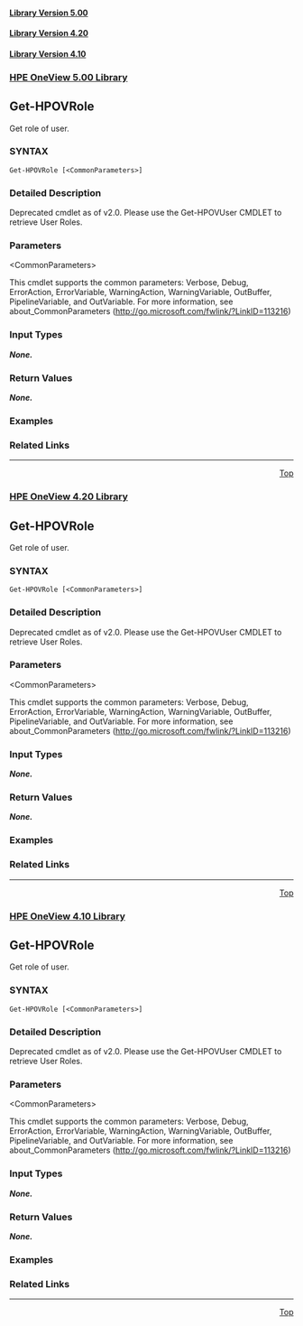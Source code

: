 ﻿<a name="top"></a>
 <h4><a href="#5.00">Library Version 5.00</a></h4>
 <h4><a href="#4.20">Library Version 4.20</a></h4>
 <h4><a href="#4.10">Library Version 4.10</a></h4>
 <a name="5.00"></a>

### <u>HPE OneView 5.00 Library</u>

## Get-HPOVRole
<p>
Get role of user.

### SYNTAX
<p>
<pre><code>Get-HPOVRole [&lt;CommonParameters&gt;]</code></pre>

### Detailed Description
<p>
Deprecated cmdlet as of v2.0.  Please use the Get-HPOVUser CMDLET to retrieve User Roles.


### Parameters

&lt;CommonParameters&gt;

This cmdlet supports the common parameters: Verbose, Debug, ErrorAction, ErrorVariable, WarningAction, WarningVariable, OutBuffer, PipelineVariable, and OutVariable. For more information, see about_CommonParameters (<a href="http://go.microsoft.com/fwlink/?LinkID=113216">http://go.microsoft.com/fwlink/?LinkID=113216</a>)<p>

### Input Types

_**None.**_

 



### Return Values

_**None.**_

 





### Examples


### Related Links



***
<div align=right><a href="#Top">Top</a></div>
 <a name="4.20"></a>

### <u>HPE OneView 4.20 Library</u>

## Get-HPOVRole
<p>
Get role of user.

### SYNTAX
<p>
<pre><code>Get-HPOVRole [&lt;CommonParameters&gt;]</code></pre>

### Detailed Description
<p>
Deprecated cmdlet as of v2.0.  Please use the Get-HPOVUser CMDLET to retrieve User Roles.


### Parameters

&lt;CommonParameters&gt;

This cmdlet supports the common parameters: Verbose, Debug, ErrorAction, ErrorVariable, WarningAction, WarningVariable, OutBuffer, PipelineVariable, and OutVariable. For more information, see about_CommonParameters (<a href="http://go.microsoft.com/fwlink/?LinkID=113216">http://go.microsoft.com/fwlink/?LinkID=113216</a>)<p>

### Input Types

_**None.**_

 



### Return Values

_**None.**_

 





### Examples


### Related Links



***
<div align=right><a href="#Top">Top</a></div>
 <a name="4.10"></a>

### <u>HPE OneView 4.10 Library</u>

## Get-HPOVRole
<p>
Get role of user.

### SYNTAX
<p>
<pre><code>Get-HPOVRole [&lt;CommonParameters&gt;]</code></pre>

### Detailed Description
<p>
Deprecated cmdlet as of v2.0.  Please use the Get-HPOVUser CMDLET to retrieve User Roles.


### Parameters

&lt;CommonParameters&gt;

This cmdlet supports the common parameters: Verbose, Debug, ErrorAction, ErrorVariable, WarningAction, WarningVariable, OutBuffer, PipelineVariable, and OutVariable. For more information, see about_CommonParameters (<a href="http://go.microsoft.com/fwlink/?LinkID=113216">http://go.microsoft.com/fwlink/?LinkID=113216</a>)<p>

### Input Types

_**None.**_

 



### Return Values

_**None.**_

 





### Examples


### Related Links



***
<div align=right><a href="#Top">Top</a></div>
